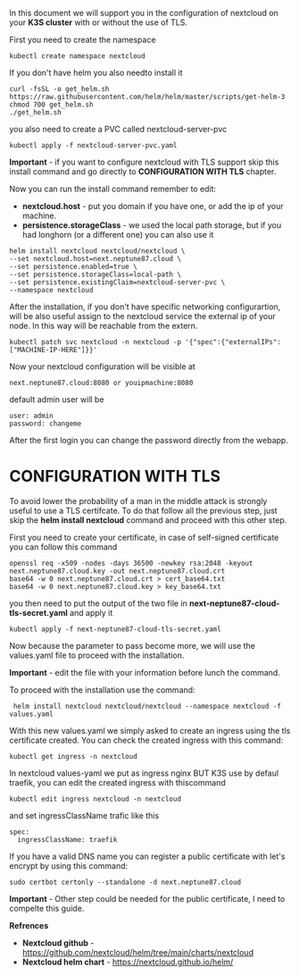 In this document we will support you in the configuration of nextcloud on your **K3S cluster** with or without the use of TLS.

First you need to create the namespace
```
kubectl create namespace nextcloud
```

If you don't have helm you also needto install it
```
curl -fsSL -o get_helm.sh https://raw.githubusercontent.com/helm/helm/master/scripts/get-helm-3
chmod 700 get_helm.sh
./get_helm.sh
```

you also need to create a PVC called nextcloud-server-pvc
```
kubectl apply -f nextcloud-server-pvc.yaml
```
**Important** - if you want to configure nextcloud with TLS support skip this install command and go directly to **CONFIGURATION WITH TLS** chapter.

Now you can run the install command remember to edit:
* **nextcloud.host** - put you domain if you have one, or add the ip of your machine.
* **persistence.storageClass** - we used the local path storage, but if you had longhorn (or a different one) you can also use it


```
helm install nextcloud nextcloud/nextcloud \
--set nextcloud.host=next.neptune87.cloud \
--set persistence.enabled=true \
--set persistence.storageClass=local-path \
--set persistence.existingClaim=nextcloud-server-pvc \
--namespace nextcloud
```

After the installation, if you don't have specific networking configurartion, will be also useful assign to the nextcloud service the external ip of your node. In this way will be reachable from the extern.
```
kubectl patch svc nextcloud -n nextcloud -p '{"spec":{"externalIPs":["MACHINE-IP-HERE"]}}'
```

Now your nextcloud configuration will be visible at
```
next.neptune87.cloud:8080 or youipmachine:8080
```

default admin user will be
```
user: admin
password: changeme
```

After the first login you can change the password directly from the webapp.

# CONFIGURATION WITH TLS

To avoid lower the probability of a man in the middle attack is strongly useful to use a TLS certifcate. To do that follow all the previous step, just skip the **helm install nextcloud** command and proceed with this other step.

First you need to create your certificate, in case of self-signed certificate you can follow this command
```
openssl req -x509 -nodes -days 36500 -newkey rsa:2048 -keyout next.neptune87.cloud.key -out next.neptune87.cloud.crt
base64 -w 0 next.neptune87.cloud.crt > cert_base64.txt
base64 -w 0 next.neptune87.cloud.key > key_base64.txt
```

you then need to put the output of the two file in **next-neptune87-cloud-tls-secret.yaml** and apply it
```
kubectl apply -f next-neptune87-cloud-tls-secret.yaml
```
Now because the parameter to pass become more, we will use the values.yaml file to proceed with the installation.

**Important** - edit the file with your information before lunch the command.

To proceed with the installation use the command:
```
 helm install nextcloud nextcloud/nextcloud --namespace nextcloud -f values.yaml
``` 

With this new values.yaml we simply asked to create an ingress using the tls certificate created. You can check the created ingress with this command:

```
kubectl get ingress -n nextcloud
```

In nextcloud values-yaml we put as ingress nginx BUT K3S use by defaul traefik, you can edit the created ingress with thiscommand
```
kubectl edit ingress nextcloud -n nextcloud
``` 

and set ingressClassName trafic like this

``` 
spec:
  ingressClassName: traefik
```

If you have a valid DNS name you can register a public certificate with let's encrypt by using this command:

```
sudo certbot certonly --standalone -d next.neptune87.cloud
```
**Important** - Other step could be needed for the public certificate, I need to compelte this guide.

**Refrences**
* **Nextcloud github** - https://github.com/nextcloud/helm/tree/main/charts/nextcloud
* **Nextcloud helm chart** - https://nextcloud.github.io/helm/
